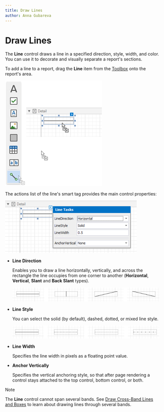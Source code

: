 ```yaml
---
title: Draw Lines
author: Anna Gubareva
---
```

# Draw Lines

The **Line** control draws a line in a specified direction, style, width, and color. You can use it to decorate and visually separate a report's sections.

To add a line to a report, drag the **Line** item from the [Toolbox](../../report-designer-tools/toolbox.md) onto the report's area.

![](../../../../../images/eurd-win-add-line-to-a-report.png)

The actions list of the line's smart tag provides the main control properties:

![](../../../../../images/eurd-win-report-control-line-smart-tag.png)

* **Line Direction**
	
	Enables you to draw a line horizontally, vertically, and across the rectangle the line occupies from one corner to another (**Horizontal**, **Vertical**, **Slant** and **Back Slant** types).
	
	![](../../../../../images/eurd-win-report-control-line-direction.png)

* **Line Style**
	
	You can select the solid (by default), dashed, dotted, or mixed line style.
	
	![](../../../../../images/eurd-win-report-control-line-style.png)

* **Line Width**
	
	Specifies the line width in pixels as a floating point value.

* **Anchor Vertically**
	
	Specifies the vertical anchoring style, so that after page rendering a control stays attached to the top control, bottom control, or both.

> [!Note]
> The **Line** control cannot span several bands. See [Draw Cross-Band Lines and Boxes](draw-cross-band-lines-and-boxes.md) to learn about drawing lines through several bands.